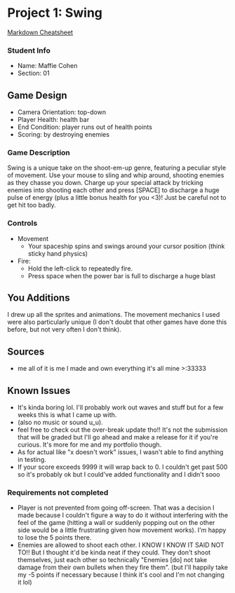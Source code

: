 # Project 1: Swing

[Markdown Cheatsheet](https://github.com/adam-p/markdown-here/wiki/Markdown-Here-Cheatsheet)

### Student Info

-   Name: Maffie Cohen
-   Section: 01

## Game Design

-   Camera Orientation: top-down
-   Player Health: health bar
-   End Condition: player runs out of health points
-   Scoring: by destroying enemies

### Game Description

Swing is a unique take on the shoot-em-up genre, featuring a peculiar style of movement. Use your mouse to sling and whip around, shooting enemies as they chasse you down. Charge up your special attack by tricking enemies into shooting each other and press [SPACE] to discharge a huge pulse of energy (plus a little bonus health for you <3)! Just be careful not to get hit too badly.

### Controls

-   Movement
    - Your spaceship spins and swings around your cursor position (think sticky hand physics)
-   Fire:
    - Hold the left-click to repeatedly fire. 
    - Press space when the power bar is full to discharge a huge blast

## You Additions

I drew up all the sprites and animations. The movement mechanics I used were also particularly unique (I don't doubt that other games have done this before, but not very often I don't think).

## Sources

-   me all of it is me I made and own everything it's all mine >:33333

## Known Issues

- It's kinda boring lol. I'll probably work out waves and stuff but for a few weeks this is what I came up with.
- (also no music or sound u_u).
- feel free to check out the over-break update tho!! It's not the submission that will be graded but I'll go ahead and make a release for it if you're curious. It's more for me and my portfolio though.
- As for actual like "x doesn't work" issues, I wasn't able to find anything in testing.
- If your score exceeds 9999 it will wrap back to 0. I couldn't get past 500 so it's probably ok but I could've added functionality and I didn't sooo


### Requirements not completed

- Player is not prevented from going off-screen. That was a decision I made because I couldn't figure a way to do it without interfering with the feel of the game (hitting a wall or suddenly popping out on the other side would be a little frustrating given how movement works). I'm happy to lose the 5 points there.
- Enemies are allowed to shoot each other. I KNOW I KNOW IT SAID NOT TO!! But I thought it'd be kinda neat if they could. They don't shoot themselves,  just each other so technically "Enemies [do] not take damage from their own bullets when they fire them". (but I'll happily take my -5 points if necessary because I think it's cool and I'm not changing it lol)